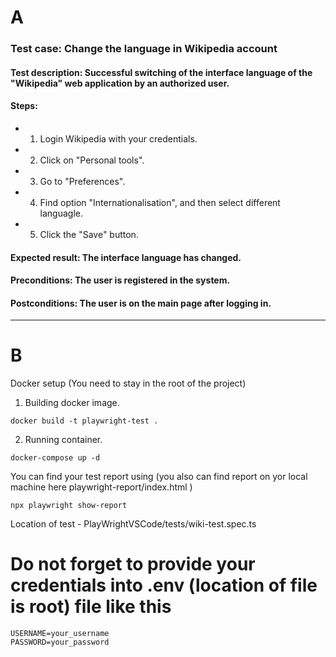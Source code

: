 
# A
###  Test case: Change the language in Wikipedia account
#### Test description: Successful switching of the interface language of the "Wikipedia" web application by an authorized user.

#### Steps:

- 1. Login Wikipedia with your credentials.
- 2. Click on "Personal tools".
- 3. Go to "Preferences".
- 4. Find option "Internationalisation", and then select different languagle.
- 5. Click the "Save" button.

#### Expected result: The interface language has changed.


#### Preconditions: The user is registered in the system.

#### Postconditions: The user is on the main page after logging in.

---

# B

Docker setup (You need to stay in the root of the project)

1. Building docker image.
```
docker build -t playwright-test .
```
2. Running container.
```
docker-compose up -d
```
You can find your test report using (you also can find report on yor local machine here playwright-report/index.html )

```
npx playwright show-report
```
Location of test - PlayWrightVSCode/tests/wiki-test.spec.ts

# Do not forget to provide your credentials into .env (location of file is root) file like this
```
USERNAME=your_username
PASSWORD=your_password
```
